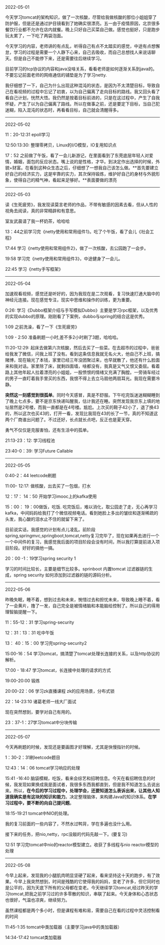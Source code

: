2022-05-01

今天学习tomcat的架构知识，做了一次核酸，尽管给我做核酸的那位小姐姐穿了防护服，但是还是通过护目镜看到了她确实很漂亮。五一由于疫情原因，北京很多餐饮行业都不允许在店内就餐。晚上只好自己买菜自己做。感觉也挺好，只是跑步玩太累了，一下吃了两袋泡面。

今天学习的内容，老师讲的有点乱，听得自己有点不太踏实的感觉，中途有点想懈怠，学习的过程是需要一个人静下心来，自己去吸收，而自己总想找人来说话聊天。但是自己不能停下来，还是需要往后继续学习。

目前学习的tcp协议的内容和java没啥关系，看看老师是如何逐渐关系到java的。不要忘记前面老师的网络通信的铺垫是为了学习netty.

我仔细想了一下，自己为什么出现这种混沌的状态，是因为不太清楚目标，导致自己在看视频的过程中忘记了初衷，以为自己偏离了走向目标的路线。我又回头看了看自己计划，恍然大悟。我仍然是按着目标前进的，只是在这过程中，产生了自我怀疑，产生了以为自己偏离了路线。所以在做事之前，还是要定下目标，当自己犯迷糊，陷入混沌的状态时，再看看目标，自己就会清醒得多。

-----------

2022-05-02

11：20-12:31 epoll学习

12:50:13:30: 整理零拷贝，Linux的I/O模型，IO复用知识点

17：52 之前做了午饭，看了一会儿新游记，在里面看到了东莞底层年轻人对爱情，婚姻，面包的反应状态。嘴上说的是性格，才华。到决定作出选择的时候，外貌+财富。在看到这种众生态之后，仔细想了一想我自己该怎么做。**首先要建立好自己的经济实力，这是牢靠的实力，其次保持锻炼，维护好自己的身材与外貌形象，使得自己的精气神，看起来足够好。**表面要做的漂亮

---------

2022-05-03

读《生死疲劳》，我发现读莫言老师的作品，不带有敏感的因素去看，但从人性的视角去阅读，真的非常精辟和有意思。

室友武晨请了我一杯奶茶，哈哈哈

13：44之前学习完《netty使用和常用组件1》。吃了个午饭，看了会儿《社会工程》

17:44 学习《netty使用和常用组件2》，做了一次核酸，去公园跑了一会步。

19:58 学习完《netty使用和常用组件3》，中途健身了一会儿。

22:45 学习《netty手写框架》

----------

2022-05-04

加速观看视频，感觉还是听好的，因为我现在是二次观看，复习快速打通大脑中的神经元连接。现在感觉专注，现实中思维和操作的训练，更为重要。

0:26: 学习《Dubbo框架介绍与手写模拟Dubbo》主要是学习rpc框架，以及优秀的实现dubbo的原理。刚刚看了下案例，dubbo与spring的结合这是优秀。

1:09 之前洗澡，看了一下《生死疲劳》

1:09 - 2:50 准备刷题一小时,差不多2小时刷了3题，哈哈哈。

11:20-12:29: 起床去做第六次核酸，然后去买了一些菜。在去超市的过程中，爸爸给我发了微信，问我上班了没有。看到这条信息我就无名火大，他自己不上班，搞赌博，现在输光了本钱，家里已经三年没团聚过来，也早就散了，他还有什么脸面来和我对话。家里除了床，就剩四面墙，啥都没有，我真是又气又恨又委屈。看着路上其他年起人拉着漂亮的小姐姐，一股愤恨的情绪又充满了胸膛。一旁骑车经过的男子一直盯着我手里买的东西，我恨不得上去立马扇他两扇耳光。我现在需要冷静。

**突然这一刻感觉到很孤单**。同时今天感冒，真是不舒服。下午吃完饭迷迷糊糊睡到了晚上七点多，要不是京东快递叫醒我，估计我还在睡。突然发现我京东上填的地址居然是2号楼，而我一直都是在4号楼。尴尬。上次买的鞋子42小了，退了换43的，所以这次也买43的，打开一看，发现比我现在43的长了一节，真的不知道这两个厂商谁出问题了。不过还好，长点就长点吧，反正也是夏天穿。

勇气不仅仅是克服害怕，还有生活中的孤单。

21:13-23：12: 学习线程池

23:40-0：39: 学习Future Callable

----------

2022-05-05

0:40-2：44  leetcode刷题

11:00- 12:17: 做核酸，出去买了一包烟，打水

12：17： 14：50  开始学习imooc上的kafka使用

15：00： 19：00做饭，吃饭. 吃完饭后，难以消化，取公园走了走，无心再学习kafka，中间妈妈给我打了个微信视频电话。看到她脸上多出的皱纹和逐渐稀疏的头发，我心酸的泪水止不住的就留下来了。

目前说实话，我感觉的计划有点儿凌乱。前阶段spring,springmvc,springboot,tomcat,netty复习完毕了，现在如果再去进行一个一个中间件的复习，我感觉我后面的项目阶段会没有时间，所以我打算提前进入项目阶段。好好的搞他一搞。

20：00 -1：19学习spring security  1

学习的时间比较长，主要是细节比较多。sprinboot 内置tomcat 过滤器链的生成，spring security 如何添加到过滤器的链的源码分析。

----------

2022-05-06

昨晚失眠，睡不着，想到过去和未来，惋惜过去和担忧未来，导致晚上睡不着，看了一会黄片，撸了一发，自己完全是被情绪脑和本能脑给控制了。所以自己的得用理智脑提醒一下。

11：55-12：31 学习spring-security

12：31：13：31 吃中午饭

13： 40：15：00 学习完spring-security2

15:00-16：54  学习tomcat，搞清楚了tomcat处理长连接的关系，以及http协议的解析。

17:00 - 18:47 学习tomcat，长连接中处理的请求的方式

19:00-20:00 锻炼

20:00-22：06 学习zk直播课程 zk的应用场景，分布式锁

22：14-23:10  诸葛老师一线大厂面试

现在突然想到，要学对自己有用的。

23：37-1：27学习tomcat中分块传输

-------------------

2022-05-07

今天再刷题的时候，发现还是要画图才好理解，尤其是快慢指针的时候。

1：30-2：31刷leetcode题目

12:43：14：06 tomcat学习响应的处理

15:41 -16:40 脑袋模糊，吃饭，看来会综艺和招聘信息。今天在看招聘信息的时候，我发现如果换成我是面试者，我很多东西我都直到，但是我不知道怎么去说出来。所以，**在今后的学习过程中，处理学会，还要知道怎么表诉出来，让其他人知道我确实是有这块的知识和能力**。决定整理脑体，来构建Java的知识体系。**在学习过程中，要不断的向自己提问题**。

18:15-19:21 tomcat中NIO的处理。

我的复习前面的一些内容了，不然水过鸭背，学在多遍也没什么用。

接下来的任务，把nio,netty，rpc没敲的代码先敲一下。(要复习)

12:51 学习完tomcat中nio的reactor模型建立。收获了多线程与nio reactor模型的处理

--------

2022-05-08

今早上起来，发现我的小腿肌肉明显坚硬了起来，看来坚持这十天的跑步，有了效果。今早上我突然想到，时间是残酷的它使得我的妈妈，变老了许多，但它同时也是公平的，因为天底下所有的父母都在变老。今天继续学习tomcat,经过昨天的学习tomcat,把我之前学习过的许多零散的知识，串联了起来。今天身体和心态状态也很好，气温也凉爽，继续努力。

虽然课程都是两个多小时，但是课程有难和易，需要自己在看的过程中灵活控制看的时间

11:45-1:35 tomcat中类加载器（主要学习java中的类加载器）

14:34-17:42 tomcat类加载器
